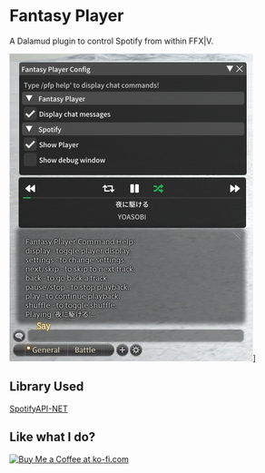 # Fantasy Player
A Dalamud plugin to control Spotify from within FFX|V.

![Preview](./.repo_resources/player_preview.png)]

## Library Used
[SpotifyAPI-NET](https://github.com/JohnnyCrazy/SpotifyAPI-NET)

## Like what I do?
<a href='https://ko-fi.com/W7W513LP3' target='_blank'><img height='36' style='border:0px;height:36px;' src='https://cdn.ko-fi.com/cdn/kofi1.png?v=2' border='0' alt='Buy Me a Coffee at ko-fi.com' /></a>